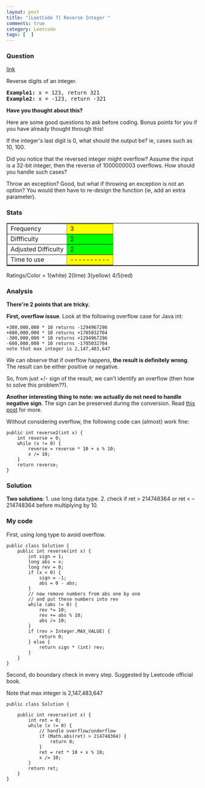 ```yaml
---
layout: post
title: "[LeetCode 7] Reverse Integer "
comments: true
category: Leetcode
tags: [  ]
---
```


### Question 

[link](http://oj.leetcode.com/problems/reverse-integer/)

<div class="question-content">
<p></p><p>Reverse digits of an integer.</p>

<p style="font-family:monospace">
<b>Example1:</b> x =  123, return  321<br>
<b>Example2:</b> x = -123, return -321
</p>

<div class="spoilers"><b>Have you thought about this?</b>
<p>Here are some good questions to ask before coding. Bonus points for you if you have already thought through this!</p>
<p>If the integer's last digit is 0, what should the output be? ie, cases such as 10, 100.</p>
<p>Did you notice that the reversed integer might overflow? Assume the input is a 32-bit integer, then the reverse of 1000000003 overflows. How should you handle such cases?</p>
<p>Throw an exception? Good, but what if throwing an exception is not an option? You would then have to re-design the function (ie, add an extra parameter).</p>
</div><p></p>
</div>

### Stats

<table border="2">
	<tr>
		<td>Frequency</td>
		<td bgcolor="yellow">3</td>
	</tr>
	<tr>
		<td>Diffficulty</td>
		<td bgcolor="lime">2</td>
	</tr>
	<tr>
		<td>Adjusted Difficulty</td>
		<td bgcolor="lime">2</td>
	</tr>
	<tr>
		<td>Time to use</td>
		<td bgcolor="yellow">----------</td>
	</tr>
</table>

Ratings/Color = 1(white) 2(lime) 3(yellow) 4/5(red)

### Analysis

__There're 2 points that are tricky.__

__First, overflow issue__. Look at the following overflow case for Java int: 

	+300,000,000 * 10 returns -1294967296
    +600,000,000 * 10 returns +1705032704
	-300,000,000 * 10 returns +1294967296
	-600,000,000 * 10 returns -1705032704
    note that max integer is 2,147,483,647

We can observe that if overflow happens, __the result is definitely wrong__. The result can be either positive or negative. 

So, from just +/- sign of the result, we can't identify an overflow (then how to solve this problem??). 

__Another interesting thing to note: we actually do not need to handle negative sign__. The sign can be preserved during the conversion. Read [this post](http://fisherlei.blogspot.sg/2012/12/leetcode-reverse-integer.html) for more. 

Without considering overflow, the following code can (almost) work fine: 

    public int reverse2(int x) {
        int reverse = 0;
        while (x != 0) {
            reverse = reverse * 10 + x % 10;
            x /= 10;
        }
        return reverse;
    }

### Solution

__Two solutions__: 1. use long data type. 2. check if ret > 214748364 or ret < –214748364 before multiplying by 10. 

### My code 

First, using long type to avoid overflow.

    public class Solution {
        public int reverse(int x) {
            int sign = 1;
            long abs = x;
            long rev = 0;
            if (x < 0) {
                sign = -1;
                abs = 0 - abs;
            }
            // now remove numbers from abs one by one
            // and put these numbers into rev
            while (abs != 0) {
                rev *= 10;
                rev += abs % 10;
                abs /= 10;
            }
            if (rev > Integer.MAX_VALUE) {
                return 0;
            } else {
                return sign * (int) rev;
            }
        }
    }

Second, do boundary check in every step. Suggested by Leetcode official book. 

Note that max integer is 2,147,483,647

    public class Solution {

        public int reverse(int x) {
            int ret = 0;
            while (x != 0) {
                // handle overflow/underflow
                if (Math.abs(ret) > 214748364) {
                    return 0;
                }
                ret = ret * 10 + x % 10;
                x /= 10;
            }
            return ret;
        }
    }
